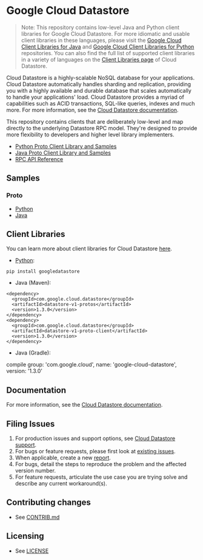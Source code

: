 # Google Cloud Datastore

> Note: This repository contains low-level Java and Python client libraries for Google Cloud Datastore.
> For more idiomatic and usable client libraries in these languages, please visit the [Google Cloud Client Libraries for Java][26] and [Google Cloud Client Libraries for Python][27] repositories. You can also find the full list of supported client libraries in a variety of languages on the [Client Libraries page][24] of Cloud Datastore.

Cloud Datastore is a highly-scalable NoSQL database for your applications. Cloud Datastore automatically handles sharding and replication, providing you with a highly available and durable database that scales automatically to handle your applications' load. Cloud Datastore provides a myriad of capabilities such as ACID transactions, SQL-like queries, indexes and much more. For more information, see the [Cloud Datastore documentation][4].

This repository contains clients that are deliberately low-level and map directly to the underlying Datastore RPC model. They're designed to provide more flexibility to developers and higher level library implementers.

- [Python Proto Client Library and Samples][9]
- [Java Proto Client Library and Samples][10]
- [RPC API Reference][6]

## Samples

### Proto

- [Python][1]
- [Java][2]

## Client Libraries

You can learn more about client libraries for Cloud Datastore [here][24].

- [Python][18]:

```
pip install googledatastore
```

- Java (Maven):

```
<dependency>
  <groupId>com.google.cloud.datastore</groupId>
  <artifactId>datastore-v1-protos</artifactId>
  <version>1.3.0</version>
</dependency>
<dependency>
  <groupId>com.google.cloud.datastore</groupId>
  <artifactId>datastore-v1-proto-client</artifactId>
  <version>1.3.0</version>
</dependency>
```
- Java (Gradle):

compile group: 'com.google.cloud', name: 'google-cloud-datastore', version: '1.3.0'

## Documentation

For more information, see the [Cloud Datastore documentation][4].

## Filing Issues

1. For production issues and support options, see [Cloud Datastore support][25].
1. For bugs or feature requests, please first look at [existing issues][14].
1. When applicable, create a new [report][15].
1. For bugs, detail the steps to reproduce the problem and the affected version number.
1. For feature requests, articulate the use case you are trying solve and describe any current workaround(s).

## Contributing changes

- See [CONTRIB.md][7]

## Licensing

- See [LICENSE][8]

[1]: python/demos/trivial/adams.py
[2]: java/demos/src/main/java/com/google/datastore/v1/demos/trivial/Adams.java
[4]: https://cloud.google.com/datastore
[6]: https://cloud.google.com/datastore/reference/rpc
[7]: CONTRIB.md
[8]: LICENSE
[9]: python
[10]: java
[14]: https://github.com/GoogleCloudPlatform/google-cloud-datastore/issues
[15]: https://github.com/GoogleCloudPlatform/google-cloud-datastore/issues/new
[18]: https://pypi.python.org/pypi/googledatastore
[24]: https://cloud.google.com/datastore/docs/client-libraries
[25]: https://cloud.google.com/datastore/docs/support
[26]: https://github.com/GoogleCloudPlatform/gcloud-java
[27]: https://github.com/GoogleCloudPlatform/gcloud-python
